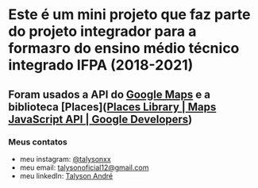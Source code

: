 # Este é um mini projeto que faz parte do projeto integrador para a formaзгo do ensino médio técnico integrado IFPA (2018-2021)

## Foram usados a API do [Google Maps](https://developers.google.com/maps/documentation/javascript/overview?hl=pt_br) e a biblioteca [Places]([Places Library  | Maps JavaScript API  | Google Developers](https://developers.google.com/maps/documentation/javascript/places?hl=pt_br))

### Meus **contatos**

  * meu instagram: [@talysonxx](https://instagram.com/talysonxx)
  * meu email: talysonoficial12@gmail.com
  * meu linkedIn:  [Talyson André](https://www.linkedin.com/in/talyson-andrй-101897170/)
